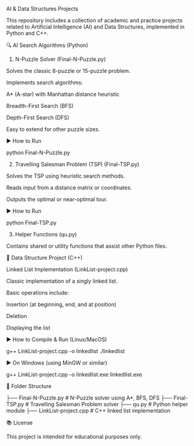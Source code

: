 AI & Data Structures Projects

This repository includes a collection of academic and practice projects related to Artificial Intelligence (AI) and Data Structures, implemented in Python and C++.

🔍 AI Search Algorithms (Python)

1. N-Puzzle Solver (Final-N-Puzzle.py)

Solves the classic 8-puzzle or 15-puzzle problem.

Implements search algorithms:

A* (A-star) with Manhattan distance heuristic

Breadth-First Search (BFS)

Depth-First Search (DFS)

Easy to extend for other puzzle sizes.

▶️ How to Run

python Final-N-Puzzle.py

2. Travelling Salesman Problem (TSP) (Final-TSP.py)

Solves the TSP using heuristic search methods.

Reads input from a distance matrix or coordinates.

Outputs the optimal or near-optimal tour.

▶️ How to Run

python Final-TSP.py

3. Helper Functions (qu.py)

Contains shared or utility functions that assist other Python files.

🧱 Data Structure Project (C++)

Linked List Implementation (LinkList-project.cpp)

Classic implementation of a singly linked list.

Basic operations include:

Insertion (at beginning, end, and at position)

Deletion

Displaying the list

▶️ How to Compile & Run (Linux/MacOS)

g++ LinkList-project.cpp -o linkedlist
./linkedlist

▶️ On Windows (using MinGW or similar)

g++ LinkList-project.cpp -o linkedlist.exe
linkedlist.exe

📁 Folder Structure

├── Final-N-Puzzle.py       # N-Puzzle solver using A*, BFS, DFS
├── Final-TSP.py            # Travelling Salesman Problem solver
├── qu.py                   # Python helper module
├── LinkList-project.cpp    # C++ linked list implementation

📚 License

This project is intended for educational purposes only.

